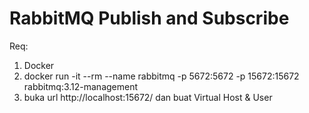 # RabbitMQ Publish and Subscribe


Req:
1. Docker
2. docker run -it --rm --name rabbitmq -p 5672:5672 -p 15672:15672 rabbitmq:3.12-management
3. buka url http://localhost:15672/  dan buat Virtual Host & User
